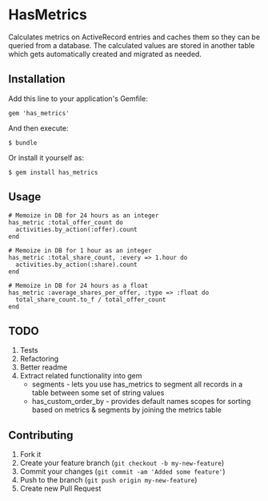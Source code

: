 # HasMetrics

Calculates metrics on ActiveRecord entries and caches them so they can be queried from a database.  The calculated values are stored in another table which gets automatically created and migrated as needed.

## Installation

Add this line to your application's Gemfile:

    gem 'has_metrics'

And then execute:

    $ bundle

Or install it yourself as:

    $ gem install has_metrics

## Usage

    # Memoize in DB for 24 hours as an integer
    has_metric :total_offer_count do
      activities.by_action(:offer).count
    end

    # Memoize in DB for 1 hour as an integer
    has_metric :total_share_count, :every => 1.hour do
      activities.by_action(:share).count
    end

    # Memoize in DB for 24 hours as a float
    has_metric :average_shares_per_offer, :type => :float do
      total_share_count.to_f / total_offer_count
    end

## TODO

1. Tests
2. Refactoring
3. Better readme
4. Extract related functionality into gem
    * segments - lets you use has_metrics to segment all records in a table between some set of string values
    * has_custom_order_by - provides default names scopes for sorting based on metrics & segments by joining the metrics table

## Contributing

1. Fork it
2. Create your feature branch (`git checkout -b my-new-feature`)
3. Commit your changes (`git commit -am 'Added some feature'`)
4. Push to the branch (`git push origin my-new-feature`)
5. Create new Pull Request
